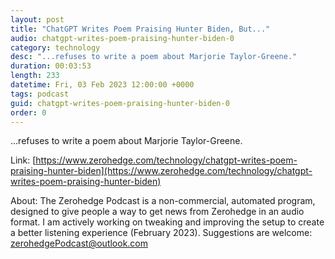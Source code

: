 ```yaml
---
layout: post
title: "ChatGPT Writes Poem Praising Hunter Biden, But..."
audio: chatgpt-writes-poem-praising-hunter-biden-0
category: technology
desc: "...refuses to write a poem about Marjorie Taylor-Greene."
duration: 00:03:53
length: 233
datetime: Fri, 03 Feb 2023 12:00:00 +0000
tags: podcast
guid: chatgpt-writes-poem-praising-hunter-biden-0
order: 0
---
```

...refuses to write a poem about Marjorie Taylor-Greene.

Link: [https://www.zerohedge.com/technology/chatgpt-writes-poem-praising-hunter-biden](https://www.zerohedge.com/technology/chatgpt-writes-poem-praising-hunter-biden)

About: The Zerohedge Podcast is a non-commercial, automated program, designed to give people a way to get news from Zerohedge in an audio format.  I am actively working on tweaking and improving the setup to create a better listening experience (February 2023).  Suggestions are welcome: [zerohedgePodcast@outlook.com](mailto:zerohedgePodcast@outlook.com)